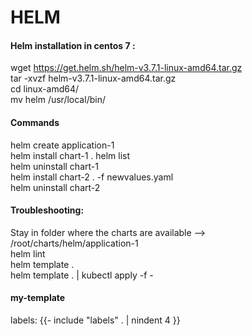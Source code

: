 # HELM

#### Helm installation in centos 7 :  
wget https://get.helm.sh/helm-v3.7.1-linux-amd64.tar.gz  
tar -xvzf helm-v3.7.1-linux-amd64.tar.gz  
cd linux-amd64/  
mv helm /usr/local/bin/    

#### Commands
helm create application-1  
helm install chart-1 . 
helm list  
helm uninstall chart-1   
helm install chart-2 . -f newvalues.yaml  <!-- to use custom values file -->  
helm uninstall chart-2

#### Troubleshooting:  
Stay in folder where the charts are available --> /root/charts/helm/application-1  
helm lint  
helm template .  
helm template . | kubectl apply -f -  

#### my-template
labels: {{- include "labels" . | nindent 4 }} <!-- new line indentation -->  

